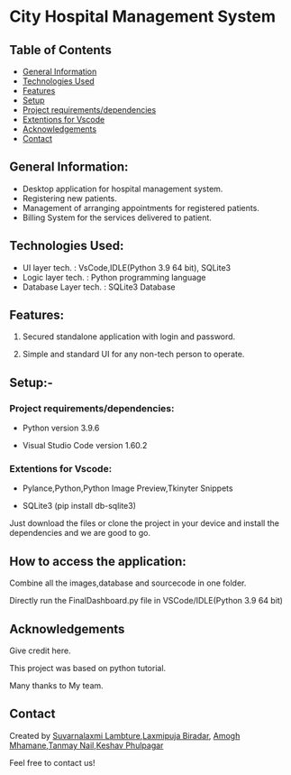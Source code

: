 # City Hospital Management System
## **Table of Contents**
- [General Information](https://github.com/suvarnalaxmi/HospitalManagementSystem#general-information)
- [Technologies Used](https://github.com/suvarnalaxmi/HospitalManagementSystem#technologies-used)
- [Features](https://github.com/suvarnalaxmi/HospitalManagementSystem#features)
- [Setup](https://github.com/suvarnalaxmi/HospitalManagementSystem#setup-)
- [Project requirements/dependencies](https://github.com/suvarnalaxmi/HospitalManagementSystem#project-requirementsdependencies)
- [Extentions for Vscode](https://github.com/suvarnalaxmi/HospitalManagementSystem#extentions-for-vscode)
- [Acknowledgements](https://github.com/suvarnalaxmi/HospitalManagementSystem#acknowledgements)
- [Contact](https://github.com/suvarnalaxmi/HospitalManagementSystem#contact)

## **General Information:**

- Desktop application for hospital management system.
- Registering new patients.
- Management of arranging appointments for registered patients.
- Billing System for the services delivered to patient.

## **Technologies Used:**

- UI layer tech. : VsCode,IDLE(Python  3.9 64 bit), SQLite3
- Logic layer tech. : Python programming language
- Database Layer tech. : SQLite3 Database

## **Features:**

1. Secured standalone application with login and password. 

2. Simple and standard UI for any non-tech person to operate.

## **Setup:-**

### **Project requirements/dependencies:**

- Python version 3.9.6

- Visual Studio Code version 1.60.2

### Extentions for Vscode:

- Pylance,Python,Python Image Preview,Tkinyter Snippets

- SQLite3 (pip install db-sqlite3)

Just download the files or clone the project in your device and install the dependencies and we are good to go.

## **How to access the application:**

Combine all the images,database and sourcecode in one folder.

Directly run the FinalDashboard.py file in VSCode/IDLE(Python 3.9  64 bit)

## **Acknowledgements**

Give credit here. 

This project was based on python tutorial.

Many thanks to My team.

## **Contact**

Created by [Suvarnalaxmi Lambture](https:www.github.com/suvarnalaxmi),[Laxmipuja Biradar](www.github.com/laxmipuja),
[Amogh Mhamane](https://pages.github.com/Mhamaneamogh50),[Tanmay Nail](https://pages.github.com/tanmaynaik),[Keshav Phulpagar](https://pages.github.com/Keshavphulpagar)

Feel free to contact us!
